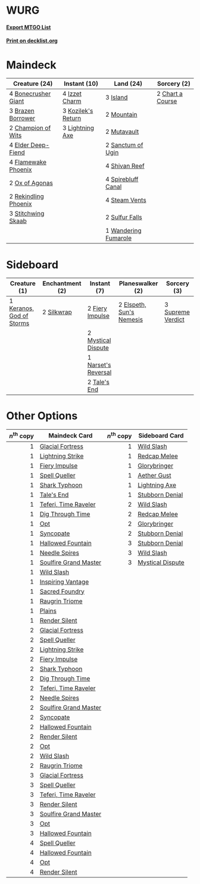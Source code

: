 # WURG

#### [Export MTGO List](../collection/WURG/WURG.txt)
#### [Print on decklist.org](http://decklist.org/?deckmain=4%09Bonecrusher%20Giant%0A3%09Brazen%20Borrower%0A2%09Champion%20of%20Wits%0A2%09Chart%20a%20Course%0A4%09Elder%20Deep-Fiend%0A4%09Flamewake%20Phoenix%0A3%09Island%0A4%09Izzet%20Charm%0A3%09Kozilek's%20Return%0A3%09Lightning%20Axe%0A2%09Mountain%0A2%09Mutavault%0A2%09Ox%20of%20Agonas%0A2%09Rekindling%20Phoenix%0A2%09Sanctum%20of%20Ugin%0A4%09Shivan%20Reef%0A4%09Spirebluff%20Canal%0A4%09Steam%20Vents%0A3%09Stitchwing%20Skaab%0A2%09Sulfur%20Falls%0A1%09Wandering%20Fumarole&deckside=2%09Elspeth,%20Sun's%20Nemesis%0A2%09Fiery%20Impulse%0A1%09Keranos,%20God%20of%20Storms%0A2%09Mystical%20Dispute%0A1%09Narset's%20Reversal%0A2%09Silkwrap%0A3%09Supreme%20Verdict%0A2%09Tale's%20End)
# Maindeck

|                                         Creature (24)                                         |                                        Instant (10)                                         |                                           Land (24)                                           |                                        Sorcery (2)                                        |
|-----------------------------------------------------------------------------------------------|---------------------------------------------------------------------------------------------|-----------------------------------------------------------------------------------------------|-------------------------------------------------------------------------------------------|
|4 [Bonecrusher Giant](http://gatherer.wizards.com/Pages/Card/Details.aspx?multiverseid=473077) |4 [Izzet Charm](http://gatherer.wizards.com/Pages/Card/Details.aspx?multiverseid=338413)     |3 [Island](http://gatherer.wizards.com/Pages/Card/Details.aspx?multiverseid=439857)            |2 [Chart a Course](http://gatherer.wizards.com/Pages/Card/Details.aspx?multiverseid=435200)|
|3 [Brazen Borrower](http://gatherer.wizards.com/Pages/Card/Details.aspx?multiverseid=473001)   |3 [Kozilek's Return](http://gatherer.wizards.com/Pages/Card/Details.aspx?multiverseid=407608)|2 [Mountain](http://gatherer.wizards.com/Pages/Card/Details.aspx?multiverseid=439859)          |                                                                                           |
|2 [Champion of Wits](http://gatherer.wizards.com/Pages/Card/Details.aspx?multiverseid=430720)  |3 [Lightning Axe](http://gatherer.wizards.com/Pages/Card/Details.aspx?multiverseid=409925)   |2 [Mutavault](http://gatherer.wizards.com/Pages/Card/Details.aspx?multiverseid=370733)         |                                                                                           |
|4 [Elder Deep-Fiend](http://gatherer.wizards.com/Pages/Card/Details.aspx?multiverseid=414294)  |                                                                                             |2 [Sanctum of Ugin](http://gatherer.wizards.com/Pages/Card/Details.aspx?multiverseid=402022)   |                                                                                           |
|4 [Flamewake Phoenix](http://gatherer.wizards.com/Pages/Card/Details.aspx?multiverseid=391834) |                                                                                             |4 [Shivan Reef](http://gatherer.wizards.com/Pages/Card/Details.aspx?multiverseid=129731)       |                                                                                           |
|2 [Ox of Agonas](http://gatherer.wizards.com/Pages/Card/Details.aspx?multiverseid=476398)      |                                                                                             |4 [Spirebluff Canal](http://gatherer.wizards.com/Pages/Card/Details.aspx?multiverseid=417822)  |                                                                                           |
|2 [Rekindling Phoenix](http://gatherer.wizards.com/Pages/Card/Details.aspx?multiverseid=439768)|                                                                                             |4 [Steam Vents](http://gatherer.wizards.com/Pages/Card/Details.aspx?multiverseid=405109)       |                                                                                           |
|3 [Stitchwing Skaab](http://gatherer.wizards.com/Pages/Card/Details.aspx?multiverseid=409834)  |                                                                                             |2 [Sulfur Falls](http://gatherer.wizards.com/Pages/Card/Details.aspx?multiverseid=443135)      |                                                                                           |
|                                                                                               |                                                                                             |1 [Wandering Fumarole](http://gatherer.wizards.com/Pages/Card/Details.aspx?multiverseid=407692)|                                                                                           |


# Sideboard

|                                           Creature (1)                                            |                                   Enchantment (2)                                   |                                         Instant (7)                                          |                                         Planeswalker (2)                                          |                                        Sorcery (3)                                         |
|---------------------------------------------------------------------------------------------------|-------------------------------------------------------------------------------------|----------------------------------------------------------------------------------------------|---------------------------------------------------------------------------------------------------|--------------------------------------------------------------------------------------------|
|1 [Keranos, God of Storms](http://gatherer.wizards.com/Pages/Card/Details.aspx?multiverseid=380442)|2 [Silkwrap](http://gatherer.wizards.com/Pages/Card/Details.aspx?multiverseid=394699)|2 [Fiery Impulse](http://gatherer.wizards.com/Pages/Card/Details.aspx?multiverseid=398516)    |2 [Elspeth, Sun's Nemesis](http://gatherer.wizards.com/Pages/Card/Details.aspx?multiverseid=476265)|3 [Supreme Verdict](http://gatherer.wizards.com/Pages/Card/Details.aspx?multiverseid=438776)|
|                                                                                                   |                                                                                     |2 [Mystical Dispute](http://gatherer.wizards.com/Pages/Card/Details.aspx?multiverseid=473020) |                                                                                                   |                                                                                            |
|                                                                                                   |                                                                                     |1 [Narset's Reversal](http://gatherer.wizards.com/Pages/Card/Details.aspx?multiverseid=460989)|                                                                                                   |                                                                                            |
|                                                                                                   |                                                                                     |2 [Tale's End](http://gatherer.wizards.com/Pages/Card/Details.aspx?multiverseid=466831)       |                                                                                                   |                                                                                            |


# Other Options

|*n*<sup>th</sup> copy|                                         Maindeck Card                                          |*n*<sup>th</sup> copy|                                      Sideboard Card                                       |
|--------------------:|------------------------------------------------------------------------------------------------|--------------------:|-------------------------------------------------------------------------------------------|
|                    1|[Glacial Fortress](http://gatherer.wizards.com/Pages/Card/Details.aspx?multiverseid=190562)     |                    1|[Wild Slash](http://gatherer.wizards.com/Pages/Card/Details.aspx?multiverseid=391959)      |
|                    1|[Lightning Strike](http://gatherer.wizards.com/Pages/Card/Details.aspx?multiverseid=383299)     |                    1|[Redcap Melee](http://gatherer.wizards.com/Pages/Card/Details.aspx?multiverseid=473097)    |
|                    1|[Fiery Impulse](http://gatherer.wizards.com/Pages/Card/Details.aspx?multiverseid=398516)        |                    1|[Glorybringer](http://gatherer.wizards.com/Pages/Card/Details.aspx?multiverseid=426836)    |
|                    1|[Spell Queller](http://gatherer.wizards.com/Pages/Card/Details.aspx?multiverseid=414494)        |                    1|[Aether Gust](http://gatherer.wizards.com/Pages/Card/Details.aspx?multiverseid=466796)     |
|                    1|[Shark Typhoon](http://gatherer.wizards.com/Pages/Card/Details.aspx?multiverseid=479587)        |                    1|[Lightning Axe](http://gatherer.wizards.com/Pages/Card/Details.aspx?multiverseid=409925)   |
|                    1|[Tale's End](http://gatherer.wizards.com/Pages/Card/Details.aspx?multiverseid=466831)           |                    1|[Stubborn Denial](http://gatherer.wizards.com/Pages/Card/Details.aspx?multiverseid=386673) |
|                    1|[Teferi, Time Raveler](http://gatherer.wizards.com/Pages/Card/Details.aspx?multiverseid=461148) |                    2|[Wild Slash](http://gatherer.wizards.com/Pages/Card/Details.aspx?multiverseid=391959)      |
|                    1|[Dig Through Time](http://gatherer.wizards.com/Pages/Card/Details.aspx?multiverseid=386518)     |                    2|[Redcap Melee](http://gatherer.wizards.com/Pages/Card/Details.aspx?multiverseid=473097)    |
|                    1|[Opt](http://gatherer.wizards.com/Pages/Card/Details.aspx?multiverseid=442948)                  |                    2|[Glorybringer](http://gatherer.wizards.com/Pages/Card/Details.aspx?multiverseid=426836)    |
|                    1|[Syncopate](http://gatherer.wizards.com/Pages/Card/Details.aspx?multiverseid=442955)            |                    2|[Stubborn Denial](http://gatherer.wizards.com/Pages/Card/Details.aspx?multiverseid=386673) |
|                    1|[Hallowed Fountain](http://gatherer.wizards.com/Pages/Card/Details.aspx?multiverseid=97071)     |                    3|[Stubborn Denial](http://gatherer.wizards.com/Pages/Card/Details.aspx?multiverseid=386673) |
|                    1|[Needle Spires](http://gatherer.wizards.com/Pages/Card/Details.aspx?multiverseid=407685)        |                    3|[Wild Slash](http://gatherer.wizards.com/Pages/Card/Details.aspx?multiverseid=391959)      |
|                    1|[Soulfire Grand Master](http://gatherer.wizards.com/Pages/Card/Details.aspx?multiverseid=391927)|                    3|[Mystical Dispute](http://gatherer.wizards.com/Pages/Card/Details.aspx?multiverseid=473020)|
|                    1|[Wild Slash](http://gatherer.wizards.com/Pages/Card/Details.aspx?multiverseid=391959)           |                     |                                                                                           |
|                    1|[Inspiring Vantage](http://gatherer.wizards.com/Pages/Card/Details.aspx?multiverseid=417819)    |                     |                                                                                           |
|                    1|[Sacred Foundry](http://gatherer.wizards.com/Pages/Card/Details.aspx?multiverseid=405106)       |                     |                                                                                           |
|                    1|[Raugrin Triome](http://gatherer.wizards.com/Pages/Card/Details.aspx?multiverseid=479771)       |                     |                                                                                           |
|                    1|[Plains](http://gatherer.wizards.com/Pages/Card/Details.aspx?multiverseid=439856)               |                     |                                                                                           |
|                    1|[Render Silent](http://gatherer.wizards.com/Pages/Card/Details.aspx?multiverseid=369022)        |                     |                                                                                           |
|                    2|[Glacial Fortress](http://gatherer.wizards.com/Pages/Card/Details.aspx?multiverseid=190562)     |                     |                                                                                           |
|                    2|[Spell Queller](http://gatherer.wizards.com/Pages/Card/Details.aspx?multiverseid=414494)        |                     |                                                                                           |
|                    2|[Lightning Strike](http://gatherer.wizards.com/Pages/Card/Details.aspx?multiverseid=383299)     |                     |                                                                                           |
|                    2|[Fiery Impulse](http://gatherer.wizards.com/Pages/Card/Details.aspx?multiverseid=398516)        |                     |                                                                                           |
|                    2|[Shark Typhoon](http://gatherer.wizards.com/Pages/Card/Details.aspx?multiverseid=479587)        |                     |                                                                                           |
|                    2|[Dig Through Time](http://gatherer.wizards.com/Pages/Card/Details.aspx?multiverseid=386518)     |                     |                                                                                           |
|                    2|[Teferi, Time Raveler](http://gatherer.wizards.com/Pages/Card/Details.aspx?multiverseid=461148) |                     |                                                                                           |
|                    2|[Needle Spires](http://gatherer.wizards.com/Pages/Card/Details.aspx?multiverseid=407685)        |                     |                                                                                           |
|                    2|[Soulfire Grand Master](http://gatherer.wizards.com/Pages/Card/Details.aspx?multiverseid=391927)|                     |                                                                                           |
|                    2|[Syncopate](http://gatherer.wizards.com/Pages/Card/Details.aspx?multiverseid=442955)            |                     |                                                                                           |
|                    2|[Hallowed Fountain](http://gatherer.wizards.com/Pages/Card/Details.aspx?multiverseid=97071)     |                     |                                                                                           |
|                    2|[Render Silent](http://gatherer.wizards.com/Pages/Card/Details.aspx?multiverseid=369022)        |                     |                                                                                           |
|                    2|[Opt](http://gatherer.wizards.com/Pages/Card/Details.aspx?multiverseid=442948)                  |                     |                                                                                           |
|                    2|[Wild Slash](http://gatherer.wizards.com/Pages/Card/Details.aspx?multiverseid=391959)           |                     |                                                                                           |
|                    2|[Raugrin Triome](http://gatherer.wizards.com/Pages/Card/Details.aspx?multiverseid=479771)       |                     |                                                                                           |
|                    3|[Glacial Fortress](http://gatherer.wizards.com/Pages/Card/Details.aspx?multiverseid=190562)     |                     |                                                                                           |
|                    3|[Spell Queller](http://gatherer.wizards.com/Pages/Card/Details.aspx?multiverseid=414494)        |                     |                                                                                           |
|                    3|[Teferi, Time Raveler](http://gatherer.wizards.com/Pages/Card/Details.aspx?multiverseid=461148) |                     |                                                                                           |
|                    3|[Render Silent](http://gatherer.wizards.com/Pages/Card/Details.aspx?multiverseid=369022)        |                     |                                                                                           |
|                    3|[Soulfire Grand Master](http://gatherer.wizards.com/Pages/Card/Details.aspx?multiverseid=391927)|                     |                                                                                           |
|                    3|[Opt](http://gatherer.wizards.com/Pages/Card/Details.aspx?multiverseid=442948)                  |                     |                                                                                           |
|                    3|[Hallowed Fountain](http://gatherer.wizards.com/Pages/Card/Details.aspx?multiverseid=97071)     |                     |                                                                                           |
|                    4|[Spell Queller](http://gatherer.wizards.com/Pages/Card/Details.aspx?multiverseid=414494)        |                     |                                                                                           |
|                    4|[Hallowed Fountain](http://gatherer.wizards.com/Pages/Card/Details.aspx?multiverseid=97071)     |                     |                                                                                           |
|                    4|[Opt](http://gatherer.wizards.com/Pages/Card/Details.aspx?multiverseid=442948)                  |                     |                                                                                           |
|                    4|[Render Silent](http://gatherer.wizards.com/Pages/Card/Details.aspx?multiverseid=369022)        |                     |                                                                                           |

